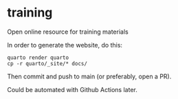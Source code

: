 # training
Open online resource for training materials

In order to generate the website, do this:

```
quarto render quarto
cp -r quarto/_site/* docs/
```

Then commit and push to main (or preferably, open a PR).

Could be automated with Github Actions later.